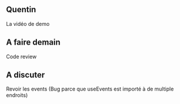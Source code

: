 ## Quentin

La vidéo de demo

## A faire demain

Code review

## A discuter

Revoir les events (Bug parce que useEvents est importé à de multiple endroits)

